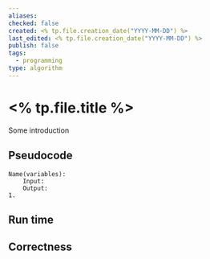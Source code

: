 ```yaml
---
aliases: 
checked: false
created: <% tp.file.creation_date("YYYY-MM-DD") %>
last_edited: <% tp.file.creation_date("YYYY-MM-DD") %>
publish: false
tags:
  - programming
type: algorithm
---
```

# <% tp.file.title %>

Some introduction

## Pseudocode

```pseudocode
Name(variables):
	Input:
	Output:
1. 
```

## Run time



## Correctness

